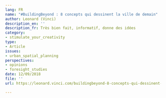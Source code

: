 ```yaml
---
lang: FR
name: "#BuildingBeyond : 8 concepts qui dessinent la ville de demain"
author: Leonard (Vinci)
description_en: ''
description_fr: Très bien fait, informatif, donne des idées
category:
- stimulate_your_creativity
type:
- Article
issues:
- urban_spatial_planning
perspectives:
- opinions
- foresight_studies
date: 12/09/2018
file: ''
url: https://leonard.vinci.com/buildingbeyond-8-concepts-qui-dessinent-la-ville-de-demain/

---
```

